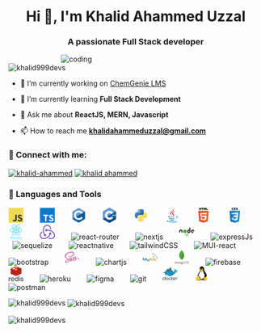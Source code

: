 <h1 align="center">Hi 👋, I'm Khalid Ahammed Uzzal</h1>
<h3 align="center">A passionate Full Stack developer</h3>
<img align="right" alt="coding" width="400" src="https://miro.medium.com/v2/resize:fit:1358/1*yw0TnheAGN-LPneDaTlaxw.gif"/>

<p align="left"> <img src="https://komarev.com/ghpvc/?username=khalid999devs&label=Profile%20views&color=0e75b6&style=flat" alt="khalid999devs" /> </p>

- 🔭 I’m currently working on [ChemGenie LMS](https://github.com/khalid999devs/eduPlatform)

- 🌱 I’m currently learning **Full Stack Development**

- 💬 Ask me about **ReactJS, MERN, Javascript**

- 📫 How to reach me **khalidahammeduzzal@gmail.com**

### 🔗 Connect with me:

<p align="left">
<a href="https://linkedin.com/in/khalid-ahammed" target="blank"><img align="center" src="https://raw.githubusercontent.com/rahuldkjain/github-profile-readme-generator/master/src/images/icons/Social/linked-in-alt.svg" alt="khalid-ahammed" height="40" width="40" /></a>
<a href="https://www.youtube.com/c/khalid ahammed" target="blank"><img align="center" src="https://raw.githubusercontent.com/rahuldkjain/github-profile-readme-generator/master/src/images/icons/Social/youtube.svg" alt="khalid ahammed" height="40" width="40" /></a>
</p>

<!--<h3 align="left">Languages and Tools:</h3> -->

### 🧰 Languages and Tools

<p align="left">

<a href="https://developer.mozilla.org/en-US/docs/Web/JavaScript" target="_blank" rel="noreferrer" style="text-decoration:none;"> 
  <img src="https://raw.githubusercontent.com/devicons/devicon/master/icons/javascript/javascript-original.svg" alt="javascript" width="30px" style="margin-right:20px;" /> 
</a>&nbsp;
<a href="https://www.typescriptlang.org/" target="_blank" rel="noreferrer" style="text-decoration:none;"> 
  <img src="https://raw.githubusercontent.com/devicons/devicon/master/icons/typescript/typescript-original.svg" alt="typescript" width="30px" style="margin-right:20px;" /> 
</a>&nbsp;
<a href="https://www.cprogramming.com/" target="_blank" rel="noreferrer" style="text-decoration:none;"> 
  <img src="https://raw.githubusercontent.com/devicons/devicon/master/icons/c/c-original.svg" alt="c" width="30px" style="margin-right:20px;" /> 
</a>&nbsp;
<a href="https://www.w3schools.com/cpp/" target="_blank" rel="noreferrer" style="text-decoration:none;"> 
  <img src="https://raw.githubusercontent.com/devicons/devicon/master/icons/cplusplus/cplusplus-original.svg" alt="cplusplus" width="30px" style="margin-right:20px;" /> 
</a>&nbsp;
<a href="https://www.python.org" target="_blank" rel="noreferrer" style="text-decoration:none;"> 
  <img src="https://raw.githubusercontent.com/devicons/devicon/master/icons/python/python-original.svg" alt="python" width="30px" style="margin-right:20px;" /> 
</a>&nbsp;
<a href="https://www.java.com" target="_blank" rel="noreferrer" style="text-decoration:none;"> 
  <img src="https://raw.githubusercontent.com/devicons/devicon/master/icons/java/java-original.svg" alt="java" width="30px" style="margin-right:20px;" /> 
</a>&nbsp;
<a href="https://www.w3.org/html/" target="_blank" rel="noreferrer" style="text-decoration:none;"> 
  <img src="https://raw.githubusercontent.com/devicons/devicon/master/icons/html5/html5-original-wordmark.svg" alt="html5" width="30px" style="margin-right:20px;" /> 
</a>&nbsp;
<a href="https://www.w3schools.com/css/" target="_blank" rel="noreferrer" style="text-decoration:none;"> 
  <img src="https://raw.githubusercontent.com/devicons/devicon/master/icons/css3/css3-original-wordmark.svg" alt="css3" width="30px" style="margin-right:20px;" /> 
</a>&nbsp;
<a href="https://reactjs.org/" target="_blank" rel="noreferrer" style="text-decoration:none;"> 
  <img src="https://raw.githubusercontent.com/devicons/devicon/master/icons/react/react-original-wordmark.svg" alt="reactJs" width="30px" style="margin-right:20px;" /> 
</a>&nbsp;
<a href="https://redux.js.org" target="_blank" rel="noreferrer" style="text-decoration:none;"> 
  <img src="https://raw.githubusercontent.com/devicons/devicon/master/icons/redux/redux-original.svg" alt="redux" width="30px" style="margin-right:20px;" /> 
</a>&nbsp;
<a href="https://reactrouter.com/en/main" target="_blank" rel="noreferrer" style="text-decoration:none;"> 
  <img src="https://cdn.jsdelivr.net/gh/devicons/devicon@latest/icons/reactrouter/reactrouter-original.svg" alt="react-router" width="30px" style="margin-right:20px;" /> 
</a>&nbsp;
<a href="https://nextjs.org/" target="_blank" rel="noreferrer" style="text-decoration:none;"> 
  <img src="https://www.svgrepo.com/show/354113/nextjs-icon.svg" alt="nextjs" width="30px" style="margin-right:20px;" />
</a>&nbsp;
<a href="https://nodejs.org" target="_blank" rel="noreferrer" style="text-decoration:none;"> 
  <img src="https://raw.githubusercontent.com/devicons/devicon/master/icons/nodejs/nodejs-original-wordmark.svg" alt="nodejs" width="30px" style="margin-right:20px;" /> 
</a>&nbsp;
<a href="https://expressjs.com" target="_blank" rel="noreferrer" style="text-decoration:none;"> 
  <img src="https://w7.pngwing.com/pngs/925/447/png-transparent-express-js-node-js-javascript-mongodb-node-js-text-trademark-logo.png" alt="expressJs" width="30px" style="margin-right:20px;" /> 
</a>&nbsp;
<a href="https://sequelize.org" target="_blank" rel="noreferrer" style="text-decoration:none;"> 
  <img src="https://cdn.jsdelivr.net/gh/devicons/devicon@latest/icons/sequelize/sequelize-original.svg" alt="sequelize" width="30px" style="margin-right:20px;" /> 
</a>&nbsp;
<a href="https://reactnative.dev/" target="_blank" rel="noreferrer" style="text-decoration:none;"> 
  <img src="https://reactnative.dev/img/header_logo.svg" alt="reactnative" width="30px" style="margin-right:20px;" /> 
</a>&nbsp;
<a href="https://tailwindcss.com/" target="_blank" rel="noreferrer" style="text-decoration:none;"> 
  <img src="https://www.vectorlogo.zone/logos/tailwindcss/tailwindcss-icon.svg" alt="tailwindCSS" width="30px" style="margin-right:20px;" /> 
</a>&nbsp;
<a href="https://mui.com/" target="_blank" rel="noreferrer" style="text-decoration:none;"> 
  <img src="https://cdn.jsdelivr.net/gh/devicons/devicon@latest/icons/materialui/materialui-plain.svg" alt="MUI-react" width="30px" style="margin-right:20px;" /> 
</a>&nbsp;
<a href="https://getbootstrap.com/" target="_blank" rel="noreferrer" style="text-decoration:none;"> 
  <img src="https://cdn.jsdelivr.net/gh/devicons/devicon@latest/icons/bootstrap/bootstrap-original.svg" alt="bootstrap" width="30px" style="margin-right:20px;" /> 
</a>&nbsp;
<a href="https://sass-lang.com" target="_blank" rel="noreferrer" style="text-decoration:none;"> 
  <img src="https://raw.githubusercontent.com/devicons/devicon/master/icons/sass/sass-original.svg" alt="sass" width="30px" style="margin-right:20px;" /> 
</a>&nbsp;
<a href="https://www.chartjs.org" target="_blank" rel="noreferrer" style="text-decoration:none;"> 
  <img src="https://www.chartjs.org/media/logo-title.svg" alt="chartjs" width="30px" style="margin-right:20px;" /> 
</a>&nbsp;
<a href="https://www.mysql.com/" target="_blank" rel="noreferrer" style="text-decoration:none;"> 
  <img src="https://raw.githubusercontent.com/devicons/devicon/master/icons/mysql/mysql-original-wordmark.svg" alt="mysql" width="30px" style="margin-right:20px;" /> 
</a>&nbsp;
<a href="https://www.mongodb.com/" target="_blank" rel="noreferrer" style="text-decoration:none;"> 
  <img src="https://raw.githubusercontent.com/devicons/devicon/master/icons/mongodb/mongodb-original-wordmark.svg" alt="mongodb" width="30px" style="margin-right:20px;" /> 
</a>&nbsp;
<a href="https://firebase.google.com/" target="_blank" rel="noreferrer" style="text-decoration:none;"> 
  <img src="https://www.vectorlogo.zone/logos/firebase/firebase-icon.svg" alt="firebase" width="30px" style="margin-right:20px;" /> 
</a>&nbsp;
<a href="https://redis.io" target="_blank" rel="noreferrer" style="text-decoration:none;"> 
  <img src="https://raw.githubusercontent.com/devicons/devicon/master/icons/redis/redis-original-wordmark.svg" alt="redis" width="30px" style="margin-right:20px;" /> 
</a>&nbsp;
<a href="https://heroku.com" target="_blank" rel="noreferrer" style="text-decoration:none;"> 
  <img src="https://www.vectorlogo.zone/logos/heroku/heroku-icon.svg" alt="heroku" width="30px" style="margin-right:20px;" /> 
</a>&nbsp;
<a href="https://www.figma.com/" target="_blank" rel="noreferrer" style="text-decoration:none;"> 
  <img src="https://www.vectorlogo.zone/logos/figma/figma-icon.svg" alt="figma" width="30px" style="margin-right:20px;" /> 
</a>&nbsp;
<a href="https://git-scm.com/" target="_blank" rel="noreferrer" style="text-decoration:none;"> 
  <img src="https://www.vectorlogo.zone/logos/git-scm/git-scm-icon.svg" alt="git" width="30px" style="margin-right:20px;" /> 
</a>&nbsp;
<a href="https://www.docker.com/" target="_blank" rel="noreferrer" style="text-decoration:none;"> 
  <img src="https://raw.githubusercontent.com/devicons/devicon/master/icons/docker/docker-original-wordmark.svg" alt="docker" width="30px" style="margin-right:20px;" /> 
</a>&nbsp;
<a href="https://www.linux.org/" target="_blank" rel="noreferrer" style="text-decoration:none;"> 
  <img src="https://raw.githubusercontent.com/devicons/devicon/master/icons/linux/linux-original.svg" alt="linux" width="30px" style="margin-right:20px;" /> 
</a>&nbsp;
<a href="https://postman.com" target="_blank" rel="noreferrer" style="text-decoration:none;"> 
  <img src="https://www.vectorlogo.zone/logos/getpostman/getpostman-icon.svg" alt="postman" width="30px" style="margin-right:20px;" /> 
</a>&nbsp;

</p>



<!--stats and cards-->
<p><img align="left" src="https://github-readme-stats.vercel.app/api/top-langs?username=khalid999devs&show_icons=true&locale=en&layout=compact" alt="khalid999devs" /></p>

<p>&nbsp;<img align="center" src="https://github-readme-stats.vercel.app/api?username=khalid999devs&show_icons=true&locale=en" alt="khalid999devs" /></p>

<p><img align="center" src="https://github-readme-streak-stats.herokuapp.com/?user=khalid999devs&" alt="khalid999devs" /></p>
